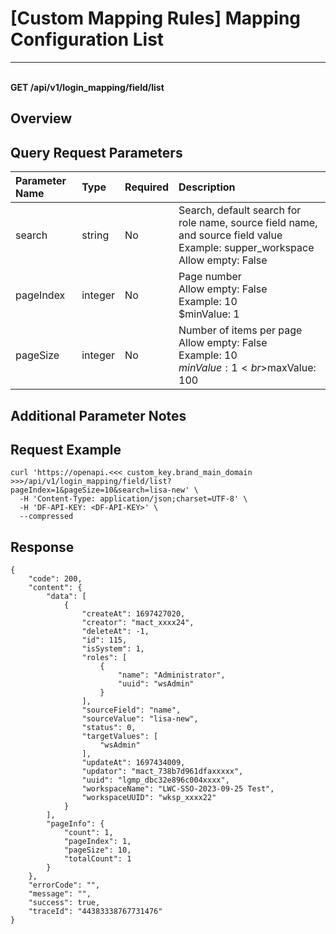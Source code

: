 # [Custom Mapping Rules] Mapping Configuration List

---

<br />**GET /api/v1/login_mapping/field/list**

## Overview



## Query Request Parameters

| Parameter Name | Type   | Required | Description |
|:--------------|:-------|:---------|:------------|
| search        | string | No       | Search, default search for role name, source field name, and source field value<br>Example: supper_workspace <br>Allow empty: False <br> |
| pageIndex     | integer| No       | Page number<br>Allow empty: False <br>Example: 10 <br>$minValue: 1 <br> |
| pageSize      | integer| No       | Number of items per page<br>Allow empty: False <br>Example: 10 <br>$minValue: 1 <br>$maxValue: 100 <br> |

## Additional Parameter Notes



## Request Example
```shell
curl 'https://openapi.<<< custom_key.brand_main_domain >>>/api/v1/login_mapping/field/list?pageIndex=1&pageSize=10&search=lisa-new' \
  -H 'Content-Type: application/json;charset=UTF-8' \
  -H 'DF-API-KEY: <DF-API-KEY>' \
  --compressed
```



## Response
```shell
{
    "code": 200,
    "content": {
        "data": [
            {
                "createAt": 1697427020,
                "creator": "mact_xxxx24",
                "deleteAt": -1,
                "id": 115,
                "isSystem": 1,
                "roles": [
                    {
                        "name": "Administrator",
                        "uuid": "wsAdmin"
                    }
                ],
                "sourceField": "name",
                "sourceValue": "lisa-new",
                "status": 0,
                "targetValues": [
                    "wsAdmin"
                ],
                "updateAt": 1697434009,
                "updator": "mact_738b7d961dfaxxxxx",
                "uuid": "lgmp_dbc32e896c004xxxx",
                "workspaceName": "LWC-SSO-2023-09-25 Test",
                "workspaceUUID": "wksp_xxxx22"
            }
        ],
        "pageInfo": {
            "count": 1,
            "pageIndex": 1,
            "pageSize": 10,
            "totalCount": 1
        }
    },
    "errorCode": "",
    "message": "",
    "success": true,
    "traceId": "44383338767731476"
} 
```